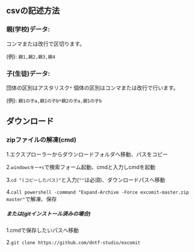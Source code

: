 
## csvの記述方法

### 親(学校)データ: 

コンマまたは改行で区切ります。

(例): `親1,親2,親3,親4` 

### 子(生徒)データ:

団体の区別はアスタリスク`*`
個体の区別はコンマまたは改行で行います。

(例): `親1の子a,親1の子b*親2の子a,親1の子b` 

## ダウンロード

### zipファイルの解凍(cmd)

1.エクスプローラーからダウンロードフォルダへ移動、パスをコピー

2.`windowsキー+s`で検索フォーム起動、cmdと入力しcmdを起動

3.`cd "(コピーしたパス)"`と入力(`""`は必須)、ダウンロードパスへ移動

4.`call powershell -command "Expand-Archive -Force excomit-master.zip master"`で解凍、保存

##### または(gitインストール済みの場合)

1.cmdで保存したいパスへ移動

2.`git clone https://github.com/dntf-studio/excomit`

